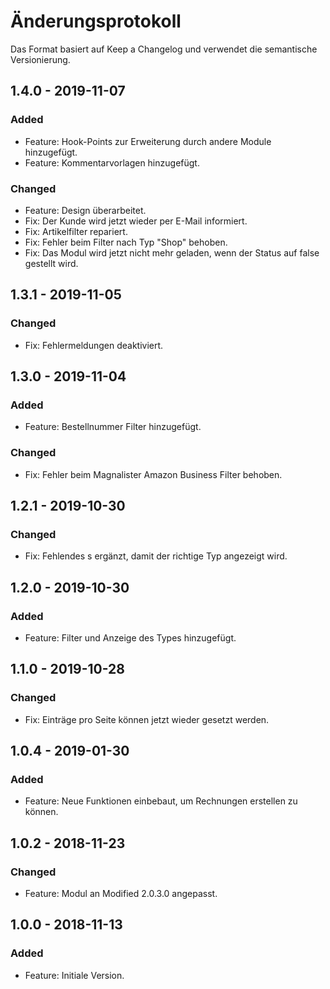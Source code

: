 # Änderungsprotokoll
Das Format basiert auf Keep a Changelog und verwendet die semantische Versionierung.

## 1.4.0 - 2019-11-07
### Added
- Feature: Hook-Points zur Erweiterung durch andere Module hinzugefügt.
- Feature: Kommentarvorlagen hinzugefügt.

### Changed
- Feature: Design überarbeitet.
- Fix: Der Kunde wird jetzt wieder per E-Mail informiert.
- Fix: Artikelfilter repariert.
- Fix: Fehler beim Filter nach Typ "Shop" behoben.
- Fix: Das Modul wird jetzt nicht mehr geladen, wenn der Status auf false gestellt wird.

## 1.3.1 - 2019-11-05
### Changed
- Fix: Fehlermeldungen deaktiviert.

## 1.3.0 - 2019-11-04
### Added
- Feature: Bestellnummer Filter hinzugefügt.

### Changed
- Fix: Fehler beim Magnalister Amazon Business Filter behoben.

## 1.2.1 - 2019-10-30
### Changed
- Fix: Fehlendes s ergänzt, damit der richtige Typ angezeigt wird.

## 1.2.0 - 2019-10-30
### Added
- Feature: Filter und Anzeige des Types hinzugefügt.

## 1.1.0 - 2019-10-28
### Changed
- Fix: Einträge pro Seite können jetzt wieder gesetzt werden.

## 1.0.4 - 2019-01-30
### Added
- Feature: Neue Funktionen einbebaut, um Rechnungen erstellen zu können.

## 1.0.2 - 2018-11-23
### Changed
- Feature: Modul an Modified 2.0.3.0 angepasst.

## 1.0.0 - 2018-11-13
### Added
- Feature: Initiale Version.
